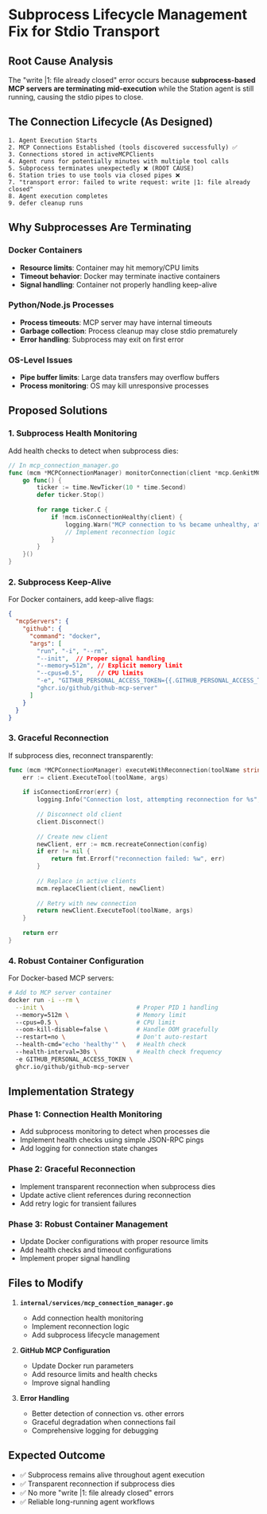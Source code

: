 # Subprocess Lifecycle Management Fix for Stdio Transport

## Root Cause Analysis

The "write |1: file already closed" error occurs because **subprocess-based MCP servers are terminating mid-execution** while the Station agent is still running, causing the stdio pipes to close.

## The Connection Lifecycle (As Designed)

```
1. Agent Execution Starts
2. MCP Connections Established (tools discovered successfully) ✅  
3. Connections stored in activeMCPClients
4. Agent runs for potentially minutes with multiple tool calls
5. Subprocess terminates unexpectedly ❌ (ROOT CAUSE)
6. Station tries to use tools via closed pipes ❌
7. "transport error: failed to write request: write |1: file already closed"
8. Agent execution completes
9. defer cleanup runs
```

## Why Subprocesses Are Terminating

### Docker Containers
- **Resource limits**: Container may hit memory/CPU limits
- **Timeout behavior**: Docker may terminate inactive containers
- **Signal handling**: Container not properly handling keep-alive

### Python/Node.js Processes  
- **Process timeouts**: MCP server may have internal timeouts
- **Garbage collection**: Process cleanup may close stdio prematurely
- **Error handling**: Subprocess may exit on first error

### OS-Level Issues
- **Pipe buffer limits**: Large data transfers may overflow buffers
- **Process monitoring**: OS may kill unresponsive processes

## Proposed Solutions

### 1. Subprocess Health Monitoring

Add health checks to detect when subprocess dies:

```go
// In mcp_connection_manager.go
func (mcm *MCPConnectionManager) monitorConnection(client *mcp.GenkitMCPClient, serverName string) {
    go func() {
        ticker := time.NewTicker(10 * time.Second)
        defer ticker.Stop()
        
        for range ticker.C {
            if !mcm.isConnectionHealthy(client) {
                logging.Warn("MCP connection to %s became unhealthy, attempting reconnection", serverName)
                // Implement reconnection logic
            }
        }
    }()
}
```

### 2. Subprocess Keep-Alive

For Docker containers, add keep-alive flags:

```json
{
  "mcpServers": {
    "github": {
      "command": "docker",
      "args": [
        "run", "-i", "--rm",
        "--init",  // Proper signal handling
        "--memory=512m", // Explicit memory limit
        "--cpus=0.5",    // CPU limits
        "-e", "GITHUB_PERSONAL_ACCESS_TOKEN={{.GITHUB_PERSONAL_ACCESS_TOKEN}}",
        "ghcr.io/github/github-mcp-server"
      ]
    }
  }
}
```

### 3. Graceful Reconnection

If subprocess dies, reconnect transparently:

```go
func (mcm *MCPConnectionManager) executeWithReconnection(toolName string, client *mcp.GenkitMCPClient, config *MCPServerConfig) error {
    err := client.ExecuteTool(toolName, args)
    
    if isConnectionError(err) {
        logging.Info("Connection lost, attempting reconnection for %s", config.Name)
        
        // Disconnect old client
        client.Disconnect()
        
        // Create new client
        newClient, err := mcm.recreateConnection(config)
        if err != nil {
            return fmt.Errorf("reconnection failed: %w", err)
        }
        
        // Replace in active clients
        mcm.replaceClient(client, newClient)
        
        // Retry with new connection
        return newClient.ExecuteTool(toolName, args)
    }
    
    return err
}
```

### 4. Robust Container Configuration

For Docker-based MCP servers:

```bash
# Add to MCP server container
docker run -i --rm \
  --init \                          # Proper PID 1 handling
  --memory=512m \                   # Memory limit
  --cpus=0.5 \                      # CPU limit  
  --oom-kill-disable=false \        # Handle OOM gracefully
  --restart=no \                    # Don't auto-restart
  --health-cmd="echo 'healthy'" \   # Health check
  --health-interval=30s \           # Health check frequency
  -e GITHUB_PERSONAL_ACCESS_TOKEN \
  ghcr.io/github/github-mcp-server
```

## Implementation Strategy

### Phase 1: Connection Health Monitoring
- Add subprocess monitoring to detect when processes die
- Implement health checks using simple JSON-RPC pings
- Add logging for connection state changes

### Phase 2: Graceful Reconnection  
- Implement transparent reconnection when subprocess dies
- Update active client references during reconnection
- Add retry logic for transient failures

### Phase 3: Robust Container Management
- Update Docker configurations with proper resource limits
- Add health checks and timeout configurations
- Implement proper signal handling

## Files to Modify

1. **`internal/services/mcp_connection_manager.go`**
   - Add connection health monitoring
   - Implement reconnection logic
   - Add subprocess lifecycle management

2. **GitHub MCP Configuration**
   - Update Docker run parameters
   - Add resource limits and health checks
   - Improve signal handling

3. **Error Handling**
   - Better detection of connection vs. other errors
   - Graceful degradation when connections fail
   - Comprehensive logging for debugging

## Expected Outcome

- ✅ Subprocess remains alive throughout agent execution
- ✅ Transparent reconnection if subprocess dies
- ✅ No more "write |1: file already closed" errors
- ✅ Reliable long-running agent workflows